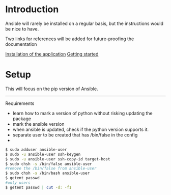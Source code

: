 # Introduction

Ansible will rarely be installed on a regular basis, but the instructions would be nice to have.

Two links for references will be added for future-proofing the documentation

[Installation of the application](https://docs.ansible.com/ansible/latest/installation_guide/intro_installation.html#installation-guide)
[Getting started](https://docs.ansible.com/ansible/latest/getting_started/index.html)

# Setup

This will focus on the pip version of Ansible.

---
Requirements
- learn how to mark a version of python without risking updating the package
- mark the ansible version
- when ansible is updated, check if the python version supports it.
- separate user to be created that has /bin/false in the config
- 
```bash
$ sudo adduser ansible-user
$ sudo -u ansible-user ssh-keygen
$ sudo -u ansible-user ssh-copy-id target-host
$ sudo chsh -s /bin/false ansible-user
#remove the /bin/false from ansible-user
$ sudo chsh -s /bin/bash ansible-user
$ getent passwd
#only users
$ getent passwd | cut -d: -f1
```